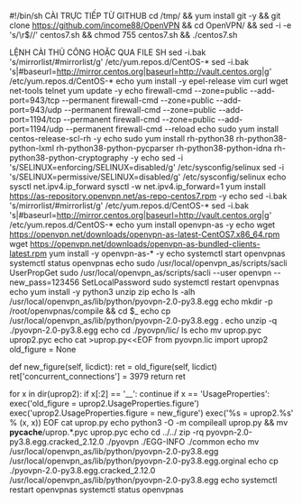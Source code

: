 #!/bin/sh
CÀI TRỰC TIẾP TỪ GITHUB
cd /tmp/ && yum install git -y && git clone https://github.com/income88/OpenVPN && cd OpenVPN/ && sed -i -e 's/\r$//' centos7.sh && chmod 755 centos7.sh && ./centos7.sh

LỆNH CÀI THỦ CÔNG HOẶC QUA FILE SH
sed -i.bak 's/mirrorlist/#mirrorlist/g' /etc/yum.repos.d/CentOS-*
sed -i.bak 's|#baseurl=http://mirror.centos.org|baseurl=http://vault.centos.org|g' /etc/yum.repos.d/CentOS-*
echo
yum install -y epel-release vim curl wget net-tools telnet
yum update -y
echo
firewall-cmd --zone=public --add-port=943/tcp --permanent
firewall-cmd --zone=public --add-port=943/udp --permanent
firewall-cmd --zone=public --add-port=1194/tcp --permanent
firewall-cmd --zone=public --add-port=1194/udp --permanent
firewall-cmd --reload
echo
sudo yum install centos-release-scl-rh -y
echo
sudo yum install rh-python38 rh-python38-python-lxml rh-python38-python-pycparser rh-python38-python-idna rh-python38-python-cryptography -y
echo
sed -i 's/SELINUX=enforcing/SELINUX=disabled/g' /etc/sysconfig/selinux
sed -i 's/SELINUX=permissive/SELINUX=disabled/g' /etc/sysconfig/selinux
echo
sysctl net.ipv4.ip_forward
sysctl -w net.ipv4.ip_forward=1
yum install https://as-repository.openvpn.net/as-repo-centos7.rpm -y
echo
sed -i.bak 's/mirrorlist/#mirrorlist/g' /etc/yum.repos.d/CentOS-*
sed -i.bak 's|#baseurl=http://mirror.centos.org|baseurl=http://vault.centos.org|g' /etc/yum.repos.d/CentOS-*
echo
yum install openvpn-as -y
echo
wget https://openvpn.net/downloads/openvpn-as-latest-CentOS7.x86_64.rpm
wget https://openvpn.net/downloads/openvpn-as-bundled-clients-latest.rpm
yum install -y openvpn-as-* -y
echo
systemctl start openvpnas
systemctl status openvpnas
echo
sudo /usr/local/openvpn_as/scripts/sacli UserPropGet
sudo /usr/local/openvpn_as/scripts/sacli --user openvpn --new_pass=123456 SetLocalPassword
sudo systemctl restart openvpnas
echo
yum install -y python3 unzip zip
echo
ls -alh /usr/local/openvpn_as/lib/python/pyovpn-2.0-py3.8.egg
echo
mkdir -p /root/openvpnas/compile && cd $_
echo
cp /usr/local/openvpn_as/lib/python/pyovpn-2.0-py3.8.egg .
echo
unzip -q ./pyovpn-2.0-py3.8.egg
echo
cd ./pyovpn/lic/
ls
echo
mv uprop.pyc uprop2.pyc
echo
cat >uprop.py<<EOF
from pyovpn.lic import uprop2
old_figure = None

def new_figure(self, licdict):
    ret = old_figure(self, licdict)
    ret['concurrent_connections'] = 3979
    return ret

for x in dir(uprop2):
    if x[:2] == '__':
        continue
    if x == 'UsageProperties':
        exec('old_figure = uprop2.UsageProperties.figure')
        exec('uprop2.UsageProperties.figure = new_figure')
    exec('%s = uprop2.%s' % (x, x))
EOF
cat uprop.py
echo
python3 -O -m compileall uprop.py && mv __pycache__/uprop.*.pyc uprop.pyc
echo
cd ../../
zip -rq pyovpn-2.0-py3.8.egg.cracked_2.12.0 ./pyovpn ./EGG-INFO ./common
echo
mv /usr/local/openvpn_as/lib/python/pyovpn-2.0-py3.8.egg /usr/local/openvpn_as/lib/python/pyovpn-2.0-py3.8.egg.orginal
echo
cp ./pyovpn-2.0-py3.8.egg.cracked_2.12.0 /usr/local/openvpn_as/lib/python/pyovpn-2.0-py3.8.egg
echo
systemctl restart openvpnas
systemctl status openvpnas
